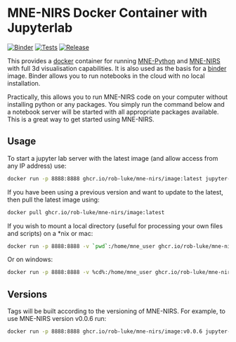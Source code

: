 # MNE-NIRS Docker Container with Jupyterlab

[![Binder](https://mybinder.org/badge_logo.svg)](https://mybinder.org/v2/gh/rob-luke/mne-nirs-docker/HEAD)
[![Tests](https://github.com/rob-luke/mne-nirs-docker/actions/workflows/main.yml/badge.svg)](https://github.com/rob-luke/mne-nirs-docker/actions/workflows/main.yml)
[![Release](https://github.com/rob-luke/mne-nirs-docker/actions/workflows/release.yml/badge.svg)](https://github.com/rob-luke/mne-nirs-docker/actions/workflows/release.yml)

This provides a [docker](https://docs.docker.com/get-docker/) container for running [MNE-Python](https://mne.tools/stable/index.html) and [MNE-NIRS](https://mne.tools/mne-nirs/master/index.html) with full 3d visualisation capabilities.
It is also used as the basis for a [binder](https://mybinder.org/) image. Binder allows you to run notebooks in the cloud with no local installation.

Practically, this allows you to run MNE-NIRS code on your computer without installing python or any packages.
You simply run the command below and a notebook server will be started with all appropriate packages available.
This is a great way to get started using MNE-NIRS.

## Usage

To start a jupyter lab server with the latest image (and allow access from any IP address) use:

```bash
docker run -p 8888:8888 ghcr.io/rob-luke/mne-nirs/image:latest jupyter-lab --ip="*"
```

If you have been using a previous version and want to update to the latest, then pull the latest image using:

```bash
docker pull ghcr.io/rob-luke/mne-nirs/image:latest
```

If you wish to mount a local directory (useful for processing your own files and scripts) on a \*nix or mac:

```bash
docker run -p 8888:8888 -v `pwd`:/home/mne_user ghcr.io/rob-luke/mne-nirs/image jupyter-lab --ip="*"
```

Or on windows:
```bash
docker run -p 8888:8888 -v %cd%:/home/mne_user ghcr.io/rob-luke/mne-nirs/image jupyter-lab --ip="*"
```


## Versions

Tags will be built according to the versioning of MNE-NIRS.
For example, to use MNE-NIRS version v0.0.6 run:

```bash
docker run -p 8888:8888 ghcr.io/rob-luke/mne-nirs/image:v0.0.6 jupyter-lab --ip="*"
```
